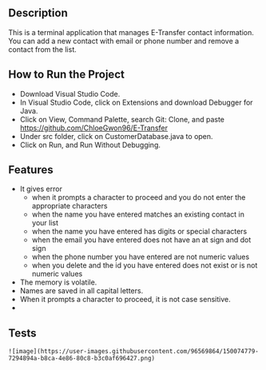 ## Description ##
This is a terminal application that manages E-Transfer contact information.
You can add a new contact with email or phone number and remove a contact from the list.

## How to Run the Project ##
* Download Visual Studio Code.
* In Visual Studio Code, click on Extensions and download Debugger for Java.
* Click on View, Command Palette, search Git: Clone, and paste https://github.com/ChloeGwon96/E-Transfer
* Under src folder, click on CustomerDatabase.java to open.
* Click on Run, and Run Without Debugging.

## Features ##
* It gives error 
    * when it prompts a character to proceed and you do not enter the appropriate characters
    * when the name you have entered matches an existing contact in your list
    * when the name you have entered has digits or special characters
    * when the email you have entered does not have an at sign and dot sign
    * when the phone number you have entered are not numeric values
    * when you delete and the id you have entered does not exist or is not numeric values
* The memory is volatile.
* Names are saved in all capital letters.
* When it prompts a character to proceed, it is not case sensitive.
* 
## Tests ##
```
![image](https://user-images.githubusercontent.com/96569864/150074779-7294894a-b8ca-4e86-80c8-b3c0af696427.png)
```
